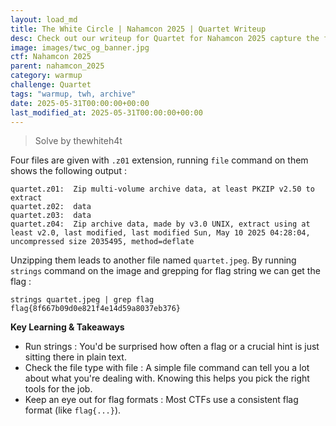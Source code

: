 ```yaml
---
layout: load_md
title: The White Circle | Nahamcon 2025 | Quartet Writeup
desc: Check out our writeup for Quartet for Nahamcon 2025 capture the flag competition.
image: images/twc_og_banner.jpg
ctf: Nahamcon 2025
parent: nahamcon_2025
category: warmup
challenge: Quartet
tags: "warmup, twh, archive"
date: 2025-05-31T00:00:00+00:00
last_modified_at: 2025-05-31T00:00:00+00:00
---
```




> Solve by thewhiteh4t

Four files are given with `.z01` extension, running `file` command on them shows the following output : 


    quartet.z01:  Zip multi-volume archive data, at least PKZIP v2.50 to extract
    quartet.z02:  data
    quartet.z03:  data
    quartet.z04:  Zip archive data, made by v3.0 UNIX, extract using at least v2.0, last modified, last modified Sun, May 10 2025 04:28:04, uncompressed size 2035495, method=deflate

Unzipping them leads to another file named `quartet.jpeg`. By running `strings` command on the image and grepping for flag string we can get the flag : 


    strings quartet.jpeg | grep flag
    flag{8f667b09d0e821f4e14d59a8037eb376}

**Key Learning & Takeaways**


- Run strings : You'd be surprised how often a flag or a crucial hint is just sitting there in plain text.
- Check the file type with file : A simple file command can tell you a lot about what you're dealing with. Knowing this helps you pick the right tools for the job.
- Keep an eye out for flag formats : Most CTFs use a consistent flag format (like `flag{...}`).



